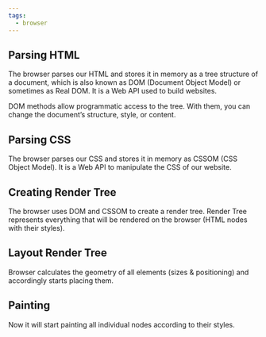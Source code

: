```yaml
---
tags:
  - browser
---
```


## Parsing HTML

The browser parses our HTML and stores it in memory as a tree structure of a document, which is also known as DOM (Document Object Model) or sometimes as Real DOM. It is a Web API used to build websites.   

DOM methods allow programmatic access to the tree. With them, you can change the document’s structure, style, or content.
## Parsing CSS
The browser parses our CSS and stores it in memory as CSSOM (CSS Object Model). It is a Web API to manipulate the CSS of our website.
## Creating Render Tree

The browser uses DOM and CSSOM to create a render tree. Render Tree represents everything that will be rendered on the browser (HTML nodes with their styles).

## Layout Render Tree

Browser calculates the geometry of all elements (sizes & positioning) and accordingly starts placing them.

## Painting

Now it will start painting all individual nodes according to their styles.
